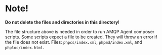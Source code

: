 # Note!

**Do not delete the files and directories in this directory!**

The file structure above is needed in order to run AMQP Agent composer scripts.
Some scripts expect a file to be created. They will throw an error if the file does not exist.
Files: `phpcs/index.xml`, `phpmd/index.xml`, and `phploc/index.html`.